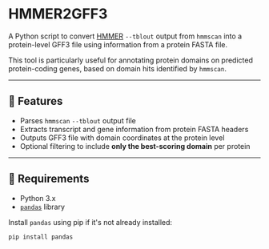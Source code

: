 # HMMER2GFF3

A Python script to convert [HMMER](http://hmmer.org/) `--tblout` output from `hmmscan` into a protein-level GFF3 file using information from a protein FASTA file.

This tool is particularly useful for annotating protein domains on predicted protein-coding genes, based on domain hits identified by `hmmscan`.

---

## 🔧 Features

- Parses `hmmscan` `--tblout` output file
- Extracts transcript and gene information from protein FASTA headers
- Outputs GFF3 file with domain coordinates at the protein level
- Optional filtering to include **only the best-scoring domain** per protein

---

## 🐍 Requirements

- Python 3.x
- [`pandas`](https://pandas.pydata.org/) library

Install `pandas` using pip if it's not already installed:

```bash
pip install pandas
